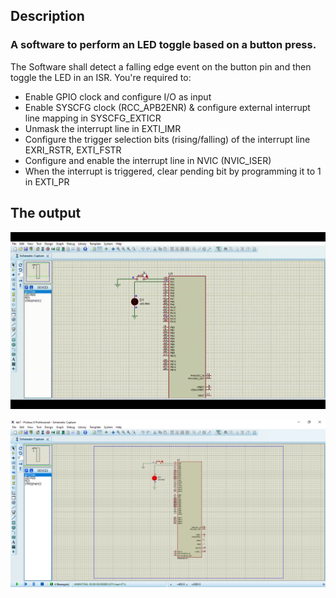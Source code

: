 ## Description

### A software to perform an LED toggle based on a button press.

The Software shall detect a falling edge event on the button pin and then toggle the LED in an ISR. You're required to:
* Enable GPIO clock and configure I/O as input
* Enable SYSCFG clock (RCC_APB2ENR) & configure external interrupt line mapping in SYSCFG_EXTICR
* Unmask the interrupt line in EXTI_IMR
* Configure the trigger selection bits (rising/falling) of the interrupt line EXRI_RSTR, EXTI_FSTR
* Configure and enable the interrupt line in NVIC (NVIC_ISER)
* When the interrupt is triggered, clear pending bit by programming it to 1 in EXTI_PR

## The output

![lab7_simulation](lab7_simulation.gif)

![lab7_proteus](proteus.PNG)
